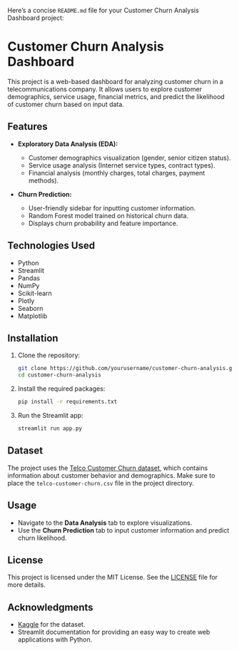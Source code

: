 Here’s a concise `README.md` file for your Customer Churn Analysis Dashboard project:

# Customer Churn Analysis Dashboard

This project is a web-based dashboard for analyzing customer churn in a telecommunications company. It allows users to explore customer demographics, service usage, financial metrics, and predict the likelihood of customer churn based on input data.

## Features

- **Exploratory Data Analysis (EDA):**
  - Customer demographics visualization (gender, senior citizen status).
  - Service usage analysis (Internet service types, contract types).
  - Financial analysis (monthly charges, total charges, payment methods).

- **Churn Prediction:**
  - User-friendly sidebar for inputting customer information.
  - Random Forest model trained on historical churn data.
  - Displays churn probability and feature importance.

## Technologies Used

- Python
- Streamlit
- Pandas
- NumPy
- Scikit-learn
- Plotly
- Seaborn
- Matplotlib

## Installation

1. Clone the repository:
   ```bash
   git clone https://github.com/yourusername/customer-churn-analysis.git
   cd customer-churn-analysis
   ```

2. Install the required packages:
   ```bash
   pip install -r requirements.txt
   ```

3. Run the Streamlit app:
   ```bash
   streamlit run app.py
   ```

## Dataset

The project uses the [Telco Customer Churn dataset](https://www.kaggle.com/datasets/blastchar/telco-customer-churn), which contains information about customer behavior and demographics. Make sure to place the `telco-customer-churn.csv` file in the project directory.

## Usage

- Navigate to the **Data Analysis** tab to explore visualizations.
- Use the **Churn Prediction** tab to input customer information and predict churn likelihood.

## License

This project is licensed under the MIT License. See the [LICENSE](LICENSE) file for more details.

## Acknowledgments

- [Kaggle](https://www.kaggle.com/) for the dataset.
- Streamlit documentation for providing an easy way to create web applications with Python.